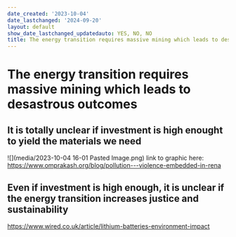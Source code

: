 ```yaml
---
date_created: '2023-10-04'
date_lastchanged: '2024-09-20'
layout: default
show_date_lastchanged_updatedauto: YES, NO, NO
title: The energy transition requires massive mining which leads to desastrous outcomes
---
```


# The energy transition requires massive mining which leads to desastrous outcomes


## It is totally unclear if investment is high enought to yield the materials we need
![](media/2023-10-04 16-01 Pasted Image.png)
link to graphic here: https://www.omprakash.org/blog/pollution---violence-embedded-in-rena

## Even if investment is high enough, it is unclear if the energy transition increases justice and sustainability


https://www.wired.co.uk/article/lithium-batteries-environment-impact